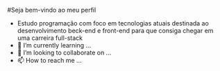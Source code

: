 #Seja bem-vindo ao meu perfil 
- Estudo programação com foco em tecnologias atuais destinada ao desenvolvimento beck-end e front-end para que consiga chegar em uma carreira full-stack 
- 🌱 I’m currently learning ...
- 💞️ I’m looking to collaborate on ...
- 📫 How to reach me ...

<!---
Lenovs/Lenovs is a ✨ special ✨ repository because its `README.md` (this file) appears on your GitHub profile.
You can click the Preview link to take a look at your changes.
--->
